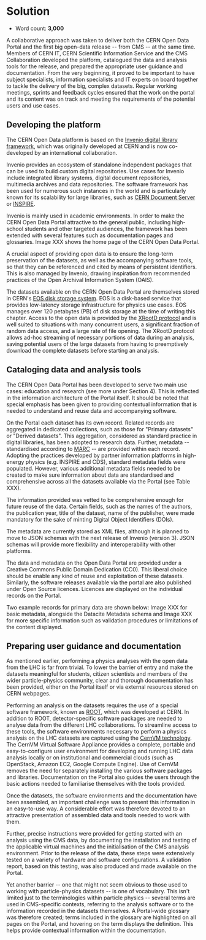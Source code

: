 # Solution

- Word count: **3,000**

A collaborative approach was taken to deliver both the CERN Open Data Portal and the first big open-data release -- from CMS -- at the same time. Members of CERN IT, CERN Scientific Information Service and the CMS Collaboration developed the platform, catalogued the data and analysis tools for the release, and prepared the appropriate user guidance and documentation. From the very beginning, it proved to be important to have subject specialists, information specialists and IT experts on board together to tackle the delivery of the big, complex datasets. Regular working meetings, sprints and feedback cycles ensured that the work on the portal and its content was on track and meeting the requirements of the potential users and use cases.

## Developing the platform

The CERN Open Data platform is based on the [Invenio digital library framework](http://inveniosoftware.org/), which was originally developed at CERN and is now co-developed by an international collaboration.

Invenio provides an ecosystem of standalone independent packages that can be used to build custom digital repositories. Use cases for Invenio include integrated library systems, digital document repositories, multimedia archives and data repositories. The software framework has been used for numerous such instances in the world and is particularly known for its scalability for large libraries, such as [CERN Document Server](http://cds.cern.ch/) or [INSPIRE](http://inspirehep.net/).

Invenio is mainly used in academic environments. In order to make the CERN Open Data Portal attractive to the general public, including high-school students and other targeted audiences, the framework has been extended with several features such as documentation pages and glossaries. Image XXX shows the home page of the CERN Open Data Portal.

A crucial aspect of providing open data is to ensure the long-term preservation of the datasets, as well as the accompanying software tools, so that they can be referenced and cited by means of persistent identifiers. This is also managed by Invenio, drawing inspiration from recommended practices of the Open Archival Information System (OAIS).

The datasets available on the CERN Open Data Portal are themselves stored in CERN's [EOS disk storage system](https://eos.web.cern.ch/). EOS is a disk-based service that provides low-latency storage infrastructure for physics use cases. EOS manages over 120 petabytes (PB) of disk storage at the time of writing this chapter. Access to the open data is provided by the [XRootD protocol](http://xrootd.org/) and is well suited to situations with many concurrent users, a significant fraction of random data access, and a large rate of file opening. The XRootD protocol allows ad-hoc streaming of necessary portions of data during an analysis, saving potential users of the large datasets from having to preemptively download the complete datasets before starting an analysis.

## Cataloging data and analysis tools

The CERN Open Data Portal has been developed to serve two main use cases: education and research (see more under Section 4). This is reflected in the information architecture of the Portal itself. It should be noted that special emphasis has been given to providing contextual information that is needed to understand and reuse data and accompanying software.

On the Portal each dataset has its own record. Related records are aggregated in dedicated collections, such as those for "Primary datasets" or "Derived datasets". This aggregation, considered as standard practice in digital libraries, has been adopted to research data. Further, metadata -- standardised according to [MARC](https://en.wikipedia.org/wiki/MARC_standards) -- are provided within each record. Adopting the practices developed by partner information platforms in high-energy physics (e.g. INSPIRE and CDS), standard metadata fields were populated. However, various additional metadata fields needed to be created to make sure information about data are standardised and comprehensive across all the datasets available via the Portal (see Table XXX).

The information provided was vetted to be comprehensive enough for future reuse of the data. Certain fields, such as the names of the authors, the publication year, title of the dataset, name of the publisher, were made mandatory for the sake of minting Digital Object Identifiers (DOIs).

The metadata are currently stored as XML files, although it is planned to move to JSON schemas with the next release of Invenio (version 3). JSON schemas will provide more flexibility and interoperability with other platforms.

The data and metadata on the Open Data Portal are provided under a Creative Commons Public Domain Dedication (CC0). This liberal choice should be enable any kind of reuse and exploitation of these datasets. Similarly, the software releases available via the portal are also published under Open Source licences. Licences are displayed on the individual records on the Portal.

Two example records for primary data are shown below: Image XXX for basic metadata, alongside the Datacite Metadata schema and Image XXX for more specific information such as validation procedures or limitations of the content displayed.

## Preparing user guidance and documentation

As mentioned earlier, performing a physics analyses with the open data from the LHC is far from trivial. To lower the barrier of entry and make the datasets meaningful for students, citizen scientists and members of the wider particle-physics community, clear and thorough documentation has been provided, either on the Portal itself or via external resources stored on CERN webpages.

Performing an analysis on the datasets requires the use of a special software framework, known as [ROOT](https://root.cern.ch/about-root), which was developed at CERN. In addition to ROOT, detector-specific software packages are needed to analyse data from the different LHC collaborations. To streamline access to these tools, the software environments necessary to perform a physics analysis on the LHC datasets are captured using the [CernVM technology](http://cernvm.cern.ch/). The CernVM Virtual Software Appliance provides a complete, portable and easy-to-configure user environment for developing and running LHC data analysis locally or on institutional and commercial clouds (such as OpenStack, Amazon EC2, Google Compute Engine). Use of CernVM removes the need for separately installing the various software packages and libraries. Documentation on the Portal also guides the users through the basic actions needed to familiarise themselves with the tools provided.

Once the datasets, the software environments and the documentation have been
assembled, an important challenge was to present this information in an
easy-to-use way. A considerable effort was therefore devoted to an attractive presentation of assembled data and tools needed to work with them.

Further, precise instructions were provided for getting started with an analysis using the CMS data, by documenting the installation and testing of the applicable virtual machines and the initialisation of the CMS analysis environment. Prior to the release of the data, these steps were extensively tested on a variety of hardware and software configurations. A validation report, based on this testing, was also produced and made available on the Portal.

Yet another barrier -- one that might not seem obvious to those used to working with particle-physics datasets -- is one of vocabulary. This isn't limited just to the terminologies within particle physics -- several terms are used in CMS-specific contexts, referring to the analysis software or to the information recorded in the datasets themselves. A Portal-wide glossary was therefore created; terms included in the glossary are highlighted on all pages on the Portal, and hovering on the term displays the definition. This helps provide contextual information within the documentation.
